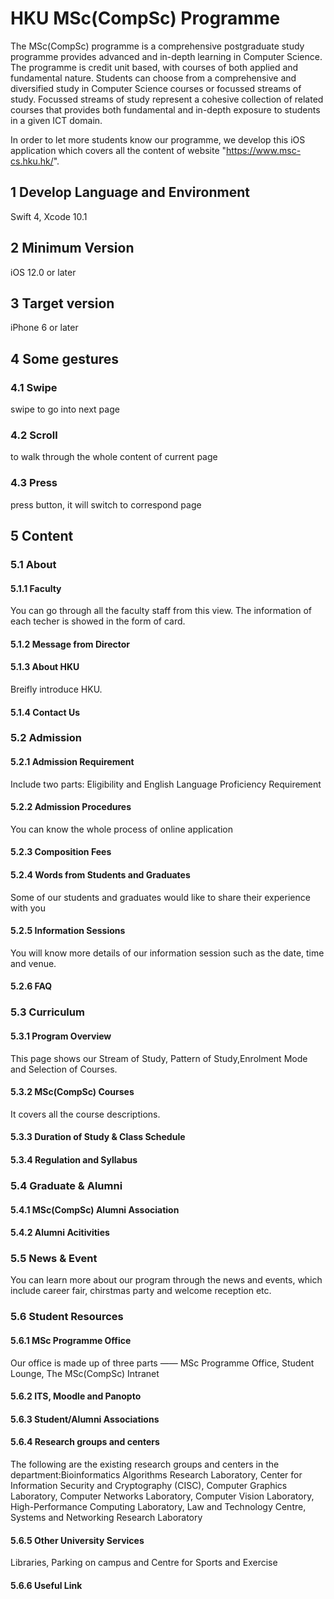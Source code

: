 # HKU MSc(CompSc) Programme
The MSc(CompSc) programme is a comprehensive postgraduate study programme provides advanced and in-depth learning in Computer Science. The programme is credit unit based, with courses of both applied and fundamental nature. Students can choose from a comprehensive and diversified study in Computer Science courses or focussed streams of study. Focussed streams of study represent a cohesive collection of related courses that provides both fundamental and in-depth exposure to students in a given ICT domain.

In order to let more students know our programme, we develop this iOS application which covers all the content of website "https://www.msc-cs.hku.hk/". 



## 1 Develop Language and Environment
Swift 4, Xcode 10.1

## 2 Minimum Version
iOS 12.0 or later

## 3 Target version
iPhone 6 or later

## 4 Some gestures 
###    4.1 Swipe
swipe to go into next page
###    4.2 Scroll
to walk through the whole content of current page
###    4.3 Press 
press button, it will switch to correspond page 

## 5 Content
###   5.1 About
####    5.1.1 Faculty 
You can go through all the faculty staff from this view. The information of each techer is showed in the form of card.
####    5.1.2 Message from Director
####    5.1.3 About HKU
Breifly introduce HKU.
####    5.1.4 Contact Us

### 5.2 Admission
####    5.2.1 Admission Requirement
Include two parts: Eligibility and English Language Proficiency Requirement
####    5.2.2 Admission Procedures
You can know the whole process of online application 
####    5.2.3 Composition Fees
####    5.2.4 Words from Students and Graduates
Some of our students and graduates would like to share their experience with you
####    5.2.5 Information Sessions
You will know more details of our information session such as the date, time and venue.
####    5.2.6 FAQ

### 5.3 Curriculum
####    5.3.1 Program Overview
This page shows our Stream of Study, Pattern of Study,Enrolment Mode and Selection of Courses.
####    5.3.2 MSc(CompSc) Courses
It covers all the course descriptions.
####    5.3.3 Duration of Study & Class Schedule
####    5.3.4 Regulation and Syllabus

### 5.4 Graduate & Alumni
####    5.4.1 MSc(CompSc) Alumni Association
####    5.4.2 Alumni Acitivities

### 5.5 News & Event
You can learn more about our program through the news and events, which include career fair, chirstmas party and welcome reception etc.

### 5.6 Student Resources 
####    5.6.1 MSc Programme Office
Our office is made up of three parts —— MSc Programme Office, Student Lounge, The MSc(CompSc) Intranet
####    5.6.2 ITS, Moodle and Panopto
####    5.6.3 Student/Alumni Associations
####    5.6.4 Research groups and centers
The following are the existing research groups and centers in the department:Bioinformatics Algorithms Research Laboratory, Center for Information Security and Cryptography (CISC), Computer Graphics Laboratory, Computer Networks Laboratory, Computer Vision Laboratory, High-Performance Computing Laboratory, Law and Technology Centre, Systems and Networking Research Laboratory
####    5.6.5 Other University Services 
Libraries, Parking on campus and Centre for Sports and Exercise
####    5.6.6 Useful Link





